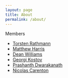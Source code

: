 ```yaml
---
layout: page
title: About
permalink: /about/
---
```


Members

* [Torsten Rathmann][TorstenRathmann]
* [Matthew Harris][mattben]
* [Dean Williams][williams13]
* [Georgi Kostov][ghkostov]
* [Prashanth Dwarakanath][pchengi]
* [Nicolas Carenton][ncaripsl]

[TorstenRathmann]: https://github.com/TorstenRathmann
[mattben]: https://github.com/mattben
[williams13]: https://github.com/williams13
[ghkostov]: https://github.com/ghkostov
[pchengi]: https://github.com/pchengi
[ncaripsl]: https://github.com/ncaripsl


